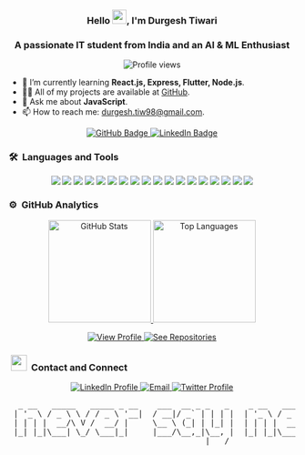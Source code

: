 <h3 align="center">Hello <img src="https://raw.githubusercontent.com/MartinHeinz/MartinHeinz/master/wave.gif" width="25px">, I'm Durgesh Tiwari</h3>

<h3 align="center">A passionate IT student from India and an AI & ML Enthusiast</h3>

<p align="center">
  <img src="https://komarev.com/ghpvc/?username=blackhat955&color=blueviolet&style=flat" alt="Profile views"/>
</p>

- 🌱 I’m currently learning **React.js, Express, Flutter, Node.js**.
- 👨‍💻 All of my projects are available at [GitHub](https://github.com/blackhat955).
- 💬 Ask me about **JavaScript**.
- 📫 How to reach me: [durgesh.tiw98@gmail.com](mailto:durgesh.tiw98@gmail.com).

<p align="center">
  <a href="https://github.com/blackhat955?tab=repositories" target="_blank">
    <img src="https://img.shields.io/badge/GitHub-Visit%20Repo-%23181717?style=for-the-badge&logo=github&logoColor=white" alt="GitHub Badge"/>
  </a>
  <a href="https://www.linkedin.com/in/durgesh98" target="_blank">
    <img src="https://img.shields.io/badge/LinkedIn-Connect%20with%20me-0077B5?style=for-the-badge&logo=linkedin&logoColor=white" alt="LinkedIn Badge"/>
  </a>
</p>



	
### 🛠 &nbsp;Languages and Tools

<p align="center">
 <img src="https://img.shields.io/badge/-JavaScript-%23F7DF1C?style=for-the-badge&logo=javascript&logoColor=000000&labelColor=%23F7DF1C&color=%23FFCE5A" />
<img src="https://img.shields.io/badge/C%2B%2B-00599C?style=for-the-badge&logo=c%2B%2B&logoColor=white" />
<img src="http://img.shields.io/badge/-Python-3776AB?style=for-the-badge&logo=python&logoColor=ffffff" />
<img src="https://img.shields.io/badge/-React-61DAFB?style=for-the-badge&logo=react&logoColor=ffffff" />
<img src="https://img.shields.io/badge/Flutter-02569B?style=for-the-badge&logo=flutter&logoColor=white" />
<img src="https://img.shields.io/badge/-Git-%23F05032?style=for-the-badge&logo=git&logoColor=%23ffffff" />
<img src="https://img.shields.io/badge/-Nodejs-339933?style=for-the-badge&logo=Node.js&logoColor=ffffff" />
<img src="https://img.shields.io/badge/-Kotlin-0095D5?style=for-the-badge&logo=kotlin&logoColor=ffffff" />
<img src="https://img.shields.io/badge/-npm-CB3837?style=for-the-badge&logo=npm" />
<img src="https://img.shields.io/badge/MongoDB-4EA94B?style=for-the-badge&logo=mongodb&logoColor=white" />
<img src="http://img.shields.io/badge/-Linux-0078D6?style=for-the-badge&logo=linux&logoColor=ffffff" />
<img src="http://img.shields.io/badge/-Spring%20Boot-6DB33F?style=for-the-badge&logo=springboot&logoColor=ffffff" />
<img src="http://img.shields.io/badge/-Go-00ADD8?style=for-the-badge&logo=go&logoColor=ffffff" />
<img src="http://img.shields.io/badge/-LLM-FF5722?style=for-the-badge&logo=ai&logoColor=ffffff" />
<img src="https://img.shields.io/badge/AWS-232F3E?style=for-the-badge&logo=amazonaws&logoColor=white" />
<img src="https://img.shields.io/badge/-Java-007396?style=for-the-badge&logo=java&logoColor=ffffff" />
<img src="https://img.shields.io/badge/Machine%20Learning-FF8C00?style=for-the-badge&logo=ai&logoColor=ffffff" />
<img src="https://img.shields.io/badge/Databricks-FF9A00?style=for-the-badge&logo=databricks&logoColor=ffffff" />


</p>

### ⚙️ &nbsp;GitHub Analytics

<p align="center">
  <!-- GitHub Stats Card -->
  <a href="https://github.com/blackhat955">
    <img height="180em" src="https://github-readme-stats-eight-theta.vercel.app/api?username=blackhat955&show_icons=true&theme=algolia&include_all_commits=true&count_private=true" alt="GitHub Stats"/>
  </a>
  <a href="https://github.com/blackhat955">
    <img height="180em" src="https://github-readme-stats-eight-theta.vercel.app/api/top-langs/?username=blackhat955&layout=compact&langs_count=16&theme=algolia" alt="Top Languages"/>
  </a>
</p>

<p align="center">
  <!-- Interactive Buttons -->
  <a href="https://github.com/blackhat955">
    <img src="https://img.shields.io/badge/View%20Profile-%23181717?style=for-the-badge&logo=github&logoColor=white" alt="View Profile"/>
  </a>
  <a href="https://github.com/blackhat955?tab=repositories">
    <img src="https://img.shields.io/badge/See%20Repositories-%23000?style=for-the-badge&logo=github&logoColor=white" alt="See Repositories"/>
  </a>
</p>






### &nbsp;<img src="https://emojis.slackmojis.com/emojis/images/1569381018/6481/heart-8bit-1.gif?1569381018" width="28" /> &nbsp;Contact and Connect

<p align="center">
  <!-- LinkedIn Badge -->
  <a href="https://www.linkedin.com/in/durgesh98" target="_blank">
    <img src="https://img.shields.io/badge/-Durgesh%20Tiwari-0077B5?style=for-the-badge&logo=Linkedin&logoColor=white" alt="LinkedIn Profile" />
  </a>
  <!-- Gmail Badge -->
  <a href="mailto:durgesh.tiw98@gmail.com" target="_blank">
    <img src="https://img.shields.io/badge/-durgesh.tiw98@gmail.com-D14836?style=for-the-badge&logo=Gmail&logoColor=white" alt="Email" />
  </a>
  <!-- Twitter Badge -->
  <a href="https://twitter.com/Durgesh44017731" target="_blank">
    <img src="https://img.shields.io/badge/-@Durgesh44017731-1DA1F2?style=for-the-badge&logo=Twitter&logoColor=white" alt="Twitter Profile" />
  </a>
</p>

<!-- Streak Stats (optional, if you want to add it) -->
<!-- <p align="center">
  <img align="center" src="https://github-readme-streak-stats.herokuapp.com/?user=blackhat955&theme=algolia" alt="GitHub Streak" />
</p> -->

<!-- Stylish ASCII art header -->
<pre>
  _ __   _____   _____ _ __    ___  __ _ _   _    _ __   _____   _____ _ __
 | '_ \ / _ \ \ / / _ \ '__|  / __|/ _` | | | |  | '_ \ / _ \ \ / / _ \ '__|
 | | | |  __/\ V /  __/ |     \__ \ (_| | |_| |  | | | |  __/\ V /  __/ |
 |_| |_|\___| \_/ \___|_|     |___/\__,_|\__, |  |_| |_|\___| \_/ \___|_|
                                         |___/
</pre>

<!-- Profile Views Counter -->
